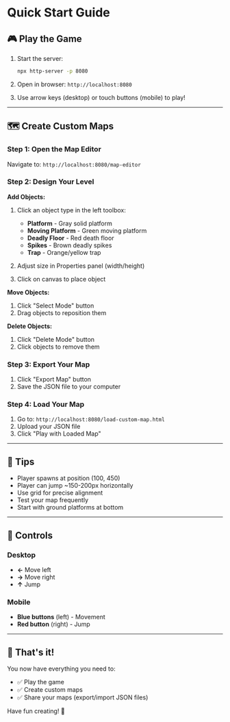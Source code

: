 # Quick Start Guide

## 🎮 Play the Game

1. Start the server:
   ```bash
   npx http-server -p 8080
   ```

2. Open in browser: `http://localhost:8080`

3. Use arrow keys (desktop) or touch buttons (mobile) to play!

---

## 🗺️ Create Custom Maps

### Step 1: Open the Map Editor
Navigate to: `http://localhost:8080/map-editor`

### Step 2: Design Your Level

**Add Objects:**
1. Click an object type in the left toolbox:
   - **Platform** - Gray solid platform
   - **Moving Platform** - Green moving platform
   - **Deadly Floor** - Red death floor
   - **Spikes** - Brown deadly spikes
   - **Trap** - Orange/yellow trap

2. Adjust size in Properties panel (width/height)

3. Click on canvas to place object

**Move Objects:**
1. Click "Select Mode" button
2. Drag objects to reposition them

**Delete Objects:**
1. Click "Delete Mode" button
2. Click objects to remove them

### Step 3: Export Your Map
1. Click "Export Map" button
2. Save the JSON file to your computer

### Step 4: Load Your Map
1. Go to: `http://localhost:8080/load-custom-map.html`
2. Upload your JSON file
3. Click "Play with Loaded Map"

---

## 📝 Tips

- Player spawns at position (100, 450)
- Player can jump ~150-200px horizontally
- Use grid for precise alignment
- Test your map frequently
- Start with ground platforms at bottom

---

## 🎯 Controls

### Desktop
- **←** Move left
- **→** Move right  
- **↑** Jump

### Mobile
- **Blue buttons** (left) - Movement
- **Red button** (right) - Jump

---

## 🚀 That's it!

You now have everything you need to:
- ✅ Play the game
- ✅ Create custom maps
- ✅ Share your maps (export/import JSON files)

Have fun creating! 🎉
